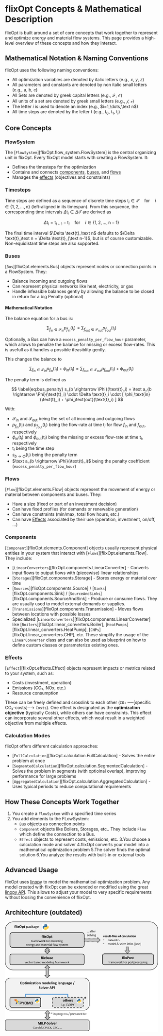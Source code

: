 # flixOpt Concepts & Mathematical Description

flixOpt is built around a set of core concepts that work together to represent and optimize energy and material flow systems. This page provides a high-level overview of these concepts and how they interact.

## Mathematical Notation & Naming Conventions

flixOpt uses the following naming conventions:

- All optimization variables are denoted by italic letters (e.g., $x$, $y$, $z$)
- All parameters and constants are denoted by non italic small letters (e.g., $\text{a}$, $\text{b}$, $\text{c}$)
- All Sets are denoted by greek capital letters (e.g., $\mathcal{F}$, $\mathcal{E}$)
- All units of a set are denoted by greek small letters (e.g., $\mathcal{f}$, $\mathcal{e}$)
- The letter $i$ is used to denote an index (e.g., $i=1,\dots,\text n$)
- All time steps are denoted by the letter $\text{t}$ (e.g., $\text{t}_0$, $\text{t}_1$, $\text{t}_i$)

## Core Concepts

### FlowSystem

The [`FlowSystem`][flixOpt.flow_system.FlowSystem] is the central organizing unit in flixOpt. 
Every flixOpt model starts with creating a FlowSystem. It:

- Defines the timesteps for the optimization
- Contains and connects [components](#components), [buses](#buses), and [flows](#flows)
- Manages the [effects](#effects) (objectives and constraints)

### Timesteps
Time steps are defined as a sequence of discrete time steps $\text{t}_i \in \mathcal{T} \quad \text{for} \quad i \in \{1, 2, \dots, \text{n}\}$ (left-aligned in its timespan).
From this sequence, the corresponding time intervals $\Delta \text{t}_i \in \Delta \mathcal{T}$ are derived as 

$$\Delta \text{t}_i = \text{t}_{i+1} - \text{t}_i \quad \text{for} \quad i \in \{1, 2, \dots, \text{n}-1\}$$

The final time interval $\Delta \text{t}_\text n$ defaults to $\Delta \text{t}_\text n = \Delta \text{t}_{\text n-1}$, but is of course customizable.
Non-equidistant time steps are also supported.

### Buses

[`Bus`][flixOpt.elements.Bus] objects represent nodes or connection points in a FlowSystem. They:

- Balance incoming and outgoing flows
- Can represent physical networks like heat, electricity, or gas 
- Handle infeasible balances gently by allowing the balance to be closed in return for a big Penalty (optional)

#### Mathematical Notation

The balance equation for a bus is:

$$ \label{eq:bus_balance}
  \sum_{f_\text{in} \in \mathcal{F}_\text{in}} p_{f_\text{in}}(\text{t}_i) =
  \sum_{f_\text{out} \in \mathcal{F}_\text{out}} p_{f_\text{out}}(\text{t}_i)
$$

Optionally, a Bus can have a `excess_penalty_per_flow_hour` parameter, which allows to penalize the balance for missing or excess flow-rates.
This is usefull as it handles a possible ifeasiblity gently.

This changes the balance to

$$ \label{eq:bus_balance-excess}
  \sum_{f_\text{in} \in \mathcal{F}_\text{in}} p_{f_ \text{in}}(\text{t}_i) + \phi_\text{in}(\text{t}_i) =
  \sum_{f_\text{out} \in \mathcal{F}_\text{out}} p_{f_\text{out}}(\text{t}_i) + \phi_\text{out}(\text{t}_i)
$$

The penalty term is defined as

$$ \label{eq:bus_penalty}
  s_{b \rightarrow \Phi}(\text{t}_i) =
      \text a_{b \rightarrow \Phi}(\text{t}_i) \cdot \Delta \text{t}_i
      \cdot [ \phi_\text{in}(\text{t}_i) + \phi_\text{out}(\text{t}_i) ]
$$

With:

- $\mathcal{F}_\text{in}$ and $\mathcal{F}_\text{out}$ being the set of all incoming and outgoing flows
- $p_{f_\text{in}}(\text{t}_i)$ and $p_{f_\text{out}}(\text{t}_i)$ being the flow-rate at time $\text{t}_i$ for flow $f_\text{in}$ and $f_\text{out}$, respectively
- $\phi_\text{in}(\text{t}_i)$ and $\phi_\text{out}(\text{t}_i)$ being the missing or excess flow-rate at time $\text{t}_i$, respectively
- $\text{t}_i$ being the time step
- $s_{b \rightarrow \Phi}(\text{t}_i)$ being the penalty term
- $\text a_{b \rightarrow \Phi}(\text{t}_i)$ being the penalty coefficient (`excess_penalty_per_flow_hour`)


### Flows

[`Flow`][flixOpt.elements.Flow] objects represent the movement of energy or material between components and buses. They:

- Have a size (fixed or part of an investment decision)
- Can have fixed profiles (for demands or renewable generation)
- Can have constraints (min/max, total flow hours, etc.)
- Can have [Effects](#effects) associated by their use (operation, investment, on/off, ...)

### Components

[`Component`][flixOpt.elements.Component] objects usually represent physical entities in your system that interact with [`Flows`][flixOpt.elements.Flow]. They include:

- [`LinearConverters`][flixOpt.components.LinearConverter] - Converts input flows to output flows with (piecewise) linear relationships
- [`Storages`][flixOpt.components.Storage] - Stores energy or material over time
- [`Sources`][flixOpt.components.Source] / [`Sinks`][flixOpt.components.Sink] / [`SourceAndSinks`][flixOpt.components.SourceAndSink] - Produce or consume flows. They are usually used to model external demands or supplies.
- [`Transmissions`][flixOpt.components.Transmission] - Moves flows between locations with possible losses
- Specialized [`LinearConverters`][flixOpt.components.LinearConverter] like [`Boilers`][flixOpt.linear_converters.Boiler], [`HeatPumps`][flixOpt.linear_converters.HeatPump], [`CHPs`][flixOpt.linear_converters.CHP], etc. These simplify the usage of the `LinearConverter` class and can also be used as blueprint on how to define custom classes or parameterize existing ones.

### Effects

[`Effect`][flixOpt.effects.Effect] objects represent impacts or metrics related to your system, such as:

- Costs (investment, operation)
- Emissions (CO₂, NOx, etc.)
- Resource consumption

These can be freely defined and crosslink to each other (`CO₂` ──[specific CO₂-costs]─→ `Costs`).
One effect is designated as the **optimization objective** (typically Costs), while others can have constraints.
This effect can incorporate several other effects, which woul result in a weighted objective from multiple effects.

### Calculation Modes

flixOpt offers different calculation approaches:

- [`FullCalculation`][flixOpt.calculation.FullCalculation] - Solves the entire problem at once
- [`SegmentedCalculation`][flixOpt.calculation.SegmentedCalculation] - Solves the problem in segments (with optioinal overlap), improving performance for large problems
- [`AggregatedCalculation`][flixOpt.calculation.AggregatedCalculation] - Uses typical periods to reduce computational requirements

## How These Concepts Work Together

1. You create a `FlowSystem` with a specified time series
2. You add elements to the FLowSystem:
    - `Bus` objects as connection points
    - `Component` objects like Boilers, Storages, etc.. They include `Flow` which define the connection to a Bus.
    - `Effect` objects to represent costs, emissions, etc.
3.You choose a calculation mode and solver
4.flixOpt converts your model into a mathematical optimization problem
5.The solver finds the optimal solution
6.You analyze the results with built-in or external tools

## Advanced Usage
flixOpt uses [linopy](https://github.com/PyPSA/linopy) to model the mathematical optimization problem.
Any model created with flixOpt can be extended or modified using the great [linopy API](https://linopy.readthedocs.io/en/latest/api.html).
This allows to adjust your model to very specific requirements without loosing the convenience of flixOpt.


## Architechture (outdated)
![Architecture](../images/architecture_flixOpt.png)


<!--## Next Steps-->
<!---->
<!--Now that you understand the basic concepts, learn more about each one:-->
<!---->
<!--- [FlowSystem](api/flow_system.md) - Time series and system organization-->
<!--- [Components](api/components.md) - Available component types and how to use them-->
<!--- [Effects](apieffects.md) - Costs, emissions, and other impacts-->
<!--- [Calculation Modes](api/calculation.md) - Different approaches to solving your model-->
